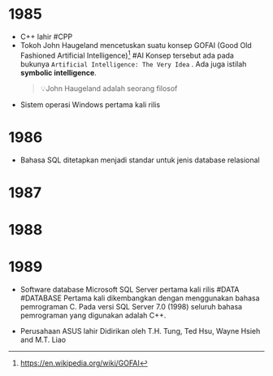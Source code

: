 # 1985
- C++ lahir #CPP
- Tokoh John Haugeland mencetuskan suatu konsep GOFAI (Good Old Fashioned Artificial Intelligence)[^1] #AI
	Konsep tersebut ada pada bukunya `Artificial Intelligence: The Very Idea` . Ada juga istilah **symbolic intelligence**.
	> 💡John Haugeland adalah seorang filosof
- Sistem operasi Windows pertama kali rilis
# 1986
- Bahasa SQL ditetapkan menjadi standar untuk jenis database relasional
# 1987
# 1988
# 1989
- Software database Microsoft SQL Server pertama kali rilis #DATA #DATABASE 
	Pertama kali dikembangkan dengan menggunakan bahasa pemrograman C. Pada versi SQL Server 7.0 (1998) seluruh bahasa pemrograman yang digunakan adalah C++.
	
- Perusahaan ASUS lahir
	Didirikan oleh T.H. Tung, Ted Hsu, Wayne Hsieh and M.T. Liao

[^1]: https://en.wikipedia.org/wiki/GOFAI